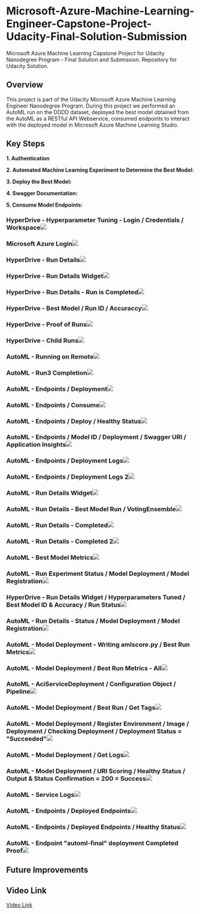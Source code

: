 # Microsoft-Azure-Machine-Learning-Engineer-Capstone-Project-Udacity-Final-Solution-Submission
Microsoft Azure Machine Learning Capstone Project for Udacity Nanodegree Program - Final Solution and Submission. Repository for Udacity Solution. 

## Overview
This project is part of the Udacity Microsoft Azure Machine Learning Engineer Nanodegree Program. During this project we performed an AutoML run on the DDDD dataset, deployed the best model obtained from the AutoML as a RESTful API Webservice, consumed endpoints to interact with the deployed model in Microsoft Azure Machine Learning Studio.

## Key Steps
**1. Authentication**

**2. Automated Machine Learning Experiment to Determine the Best Model:**

**3. Deploy the Best Model:**

**4. Swagger Documentation:**

**5. Consume Model Endpoints:**

### HyperDrive - Hyperparameter Tuning - Login / Credentials / Workspace<img src="/images/Slide1.PNG">
### Microsoft Azure Login<img src="/images/Slide2.PNG">
### HyperDrive - Run Details<img src="/images/Slide3.PNG">
### HyperDrive - Run Details Widget<img src="/images/Slide4.PNG">
### HyperDrive - Run Details - Run is Completed<img src="/images/Slide5.PNG">
### HyperDrive - Best Model / Run ID / Accuraccy<img src="/images/Slide6.PNG">
### HyperDrive - Proof of Runs<img src="/images/Slide7.PNG">
### HyperDrive - Child Runs<img src="/images/Slide8.PNG">
### AutoML - Running on Remote<img src="/images/Slide9.PNG">
### AutoML - Run3 Completion<img src="/images/Slide10.PNG">
### AutoML - Endpoints / Deployment<img src="/images/Slide11.PNG">
### AutoML - Endpoints / Consume<img src="/images/Slide12.PNG">
### AutoML - Endpoints / Deploy / Healthy Status<img src="/images/Slide13.PNG">
### AutoML - Endpoints / Model ID / Deployment / Swagger URI / Application Insights<img src="/images/Slide14.PNG">
### AutoML - Endpoints / Deployment Logs<img src="/images/Slide15.PNG">
### AutoML - Endpoints / Deployment Logs 2<img src="/images/Slide16.PNG">
### AutoML - Run Details Widget<img src="/images/Slide17.PNG">
### AutoML - Run Details - Best Model Run / VotingEnsemble<img src="/images/Slide18.PNG">
### AutoML - Run Details - Completed<img src="/images/Slide19.PNG">
### AutoML - Run Details - Completed 2<img src="/images/Slide20.PNG">
### AutoML - Best Model Metrics<img src="/images/Slide21.PNG">
### AutoML - Run Experiment Status / Model Deployment / Model Registration<img src="/images/Slide22.PNG">
### HyperDrive - Run Details Widget / Hyperparameters Tuned / Best Model ID & Accuracy / Run Status<img src="/images/Slide23.PNG">
### AutoML - Run Details - Status / Model Deployment / Model Registration<img src="/images/Slide24.PNG">
### AutoML - Model Deployment - Writing amlscore.py / Best Run Metrics<img src="/images/Slide25.PNG">
### AutoML - Model Deployment / Best Run Metrics - All<img src="/images/Slide26.PNG">
### AutoML - AciServiceDeployment / Configuration Object / Pipeline<img src="/images/Slide27.PNG">
### AutoML - Model Deployment / Best Run / Get Tags<img src="/images/Slide28.PNG">
### AutoML - Model Deployment / Register Environment / Image / Deployment / Checking Deployment / Deployment Status = "Succeeded"<img src="/images/Slide29.PNG">
### AutoML - Model Deployment / Get Logs<img src="/images/Slide30.PNG">
### AutoML - Model Deployment / URI Scoring / Healthy Status / Output & Status Confirmation = 200 = Success<img src="/images/Slide31.PNG">
### AutoML - Service Logs<img src="/images/Slide32.PNG">
### AutoML - Endpoints / Deployed Endpoints<img src="/images/Slide33.PNG">
### AutoML - Endpoints / Deployed Endpoints / Healthy Status<img src="/images/Slide34.PNG">
### AutoML - Endpoint "automl-final" deployment Completed Proof<img src="/images/Slide35.PNG">

## Future Improvements


## Video Link

[Video Link](https://www.dropbox.com/s/af4nk34mvo3jyn6/Recording%20%239.mp4?dl=0)



